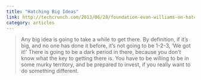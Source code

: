 ```yaml
---
title: "Hatching Big Ideas"
link: http://techcrunch.com/2013/06/28/foundation-evan-williams-on-hatching-big-ideas/
category: articles
---
```


> Any big idea is going to take a while to get there. By definition, if it’s
> big, and no one has done it before, it’s not going to be 1-2-3, ‘We got
> it!’ There is going to be a dark period in there, because you don’t know
> what the key to getting there is. You have to be willing to be in some
> murky territory, and be prepared to invest, if you really want to do
> something different.
